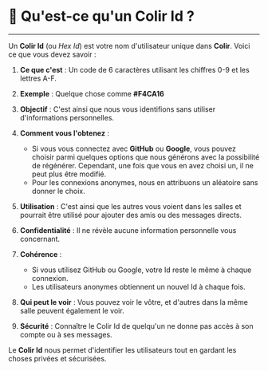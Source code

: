# 📝 Qu'est-ce qu'un Colir Id ?

---

Un **Colir Id** (ou _Hex Id_) est votre nom d'utilisateur unique dans **Colir**. Voici ce que vous devez savoir :

1. **Ce que c'est** : Un code de 6 caractères utilisant les chiffres 0-9 et les lettres A-F.

2. **Exemple** : Quelque chose comme **#F4CA16**

3. **Objectif** : C'est ainsi que nous vous identifions sans utiliser d'informations personnelles.

4. **Comment vous l'obtenez** :

   - Si vous vous connectez avec **GitHub** ou **Google**, vous pouvez choisir parmi quelques options que nous générons avec la possibilité de régénérer. Cependant, une fois que vous en avez choisi un, il ne peut plus être modifié.
   - Pour les connexions anonymes, nous en attribuons un aléatoire sans donner le choix.

5. **Utilisation** : C'est ainsi que les autres vous voient dans les salles et pourrait être utilisé pour ajouter des amis ou des messages directs.

6. **Confidentialité** : Il ne révèle aucune information personnelle vous concernant.

7. **Cohérence** :

   - Si vous utilisez GitHub ou Google, votre Id reste le même à chaque connexion.
   - Les utilisateurs anonymes obtiennent un nouvel Id à chaque fois.

8. **Qui peut le voir** : Vous pouvez voir le vôtre, et d'autres dans la même salle peuvent également le voir.

9. **Sécurité** : Connaître le Colir Id de quelqu'un ne donne pas accès à son compte ou à ses messages.

Le **Colir Id** nous permet d'identifier les utilisateurs tout en gardant les choses privées et sécurisées.